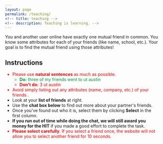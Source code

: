 ```yaml
---
layout: page
permalink: /teaching/
<!-- title: teaching -->
<!-- description: Teaching is learning. -->
---
```


<!-- See [**vitae**](assets/pdf/Ahn_CV_171229.pdf). -->

<p>
    You and another user online have exactly one mutual friend in common. You know some attributes for each of your friends (like name, school, etc.). Your goal is to find the mutual friend using those attributes!
</p>
<h2>Instructions</h2>
<ul>
    <li style="color:#FF0000">Please use <b> natural sentences </b> as much as possible.
        <ul>
            <li style="color:#009933"> <b>Do:</b> three of my friends went to ut austin </li>
            <li style="color:#FF0000"> <b>Don't do:</b> 3 ut austin</li>
        </ul>
     </li>
    <li style="color:#FF0000">Avoid simply listing out any attributes (name, company, etc.) of your friends .</li>
    <li> Look at your <b>list of friends</b> at right. </li>
    <li> Use the <b>chat box below</b> to find out more about your partner's friends. </li>
    <li> Once you've found out who it is, select them by clicking <b>Select</b> in the first column.</li>
    <li> <b>If you run out of time while doing the chat, we will still award you money for the HIT</b> if you made a good effort to complete the task.</li>
    <li style="color:#FF0000"><b>Please select carefully</b>. If you select a friend once, the website will not allow you to select another friend for 10 seconds.</li>
    <!--<li style="color:#FF0000"><b>If you experience trouble with your partner</b> and would like to quit (and receive credit for this HIT), a link will appear at the <b>top right</b> of the screen after 2.5 minutes. <b>Note: If you quit the chat you will only receive credit for this HIT if you made a good attempt to finish the chat.</b> </li>-->

</ul>
